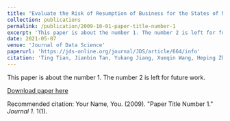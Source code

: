 ```yaml
---
title: "Evaluate the Risk of Resumption of Business for the States of New York, New Jersey and Connecticut via a Pre-Symptomatic and Asymptomatic Transmission Model of COVID-19"
collection: publications
permalink: /publication/2009-10-01-paper-title-number-1
excerpt: 'This paper is about the number 1. The number 2 is left for future work.'
date: 2021-05-07
venue: 'Journal of Data Science'
paperurl: 'https://jds-online.org/journal/JDS/article/664/info'
citation: 'Ting Tian, Jianbin Tan, Yukang Jiang, Xueqin Wang, Heping Zhang, Evaluate the Risk of Resumption of Business for the States of New York, New Jersey and Connecticut via a Pre-Symptomatic and Asymptomatic Transmission Model of COVID-19, J. data sci. 19(2021), no. 2, 178-196, DOI 10.6339/21-JDS994'
---
```

This paper is about the number 1. The number 2 is left for future work.

[Download paper here](http://tan-jianbin.github.io/files/paper1.pdf)

Recommended citation: Your Name, You. (2009). "Paper Title Number 1." <i>Journal 1</i>. 1(1).